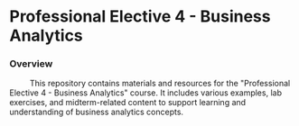# Professional Elective 4 - Business Analytics
### Overview
&emsp; &emsp; This repository contains materials and resources for the "Professional Elective 4 - Business Analytics" course. It includes various examples, lab exercises, and midterm-related content to support learning and understanding of business analytics concepts.
